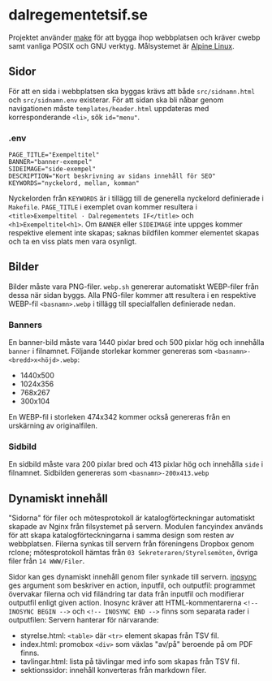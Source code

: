 # dalregementetsif.se
Projektet använder [make](https://man7.org/linux/man-pages/man1/make.1.html) för
att bygga ihop webbplatsen och kräver cwebp samt vanliga POSIX och GNU verktyg.
Målsystemet är [Alpine Linux](https://www.alpinelinux.org/).

## Sidor
För att en sida i webbplatsen ska byggas krävs att både `src/sidnamn.html` och
`src/sidnamn.env` existerar. För att sidan ska bli nåbar genom navigationen
måste `templates/header.html` uppdateras med korresponderande `<li>`, sök
`id="menu"`.

### .env
```
PAGE_TITLE="Exempeltitel"
BANNER="banner-exempel"
SIDEIMAGE="side-exempel"
DESCRIPTION="Kort beskrivning av sidans innehåll för SEO"
KEYWORDS="nyckelord, mellan, komman"
```
Nyckelorden från `KEYWORDS` är i tillägg till de generella nyckelord definierade
i `Makefile`. `PAGE_TITLE` i exemplet ovan kommer resultera i
`<title>Exempeltitel · Dalregementets IF</title>` och `<h1>Exempeltitel<h1>`.
Om `BANNER` eller `SIDEIMAGE` inte uppges kommer respektive element inte skapas;
saknas bildfilen kommer elementet skapas och ta en viss plats men vara osynligt.

## Bilder
Bilder måste vara PNG-filer. `webp.sh` genererar automatiskt WEBP-filer från
dessa när sidan byggs. Alla PNG-filer kommer att resultera i en respektive
WEBP-fil `<basnamn>.webp` i tillägg till specialfallen definierade nedan.

### Banners
En banner-bild måste vara 1440 pixlar bred och 500 pixlar hög och innehålla
`banner` i filnamnet. Följande storlekar kommer genereras som
`<basnamn>-<bredd>x<höjd>.webp`:

* 1440x500
* 1024x356
* 768x267
* 300x104

En WEBP-fil i storleken 474x342 kommer också genereras från en urskärning av
originalfilen.

### Sidbild
En sidbild måste vara 200 pixlar bred och 413 pixlar hög och innehålla `side` i
filnamnet.  Sidbilden genereras som `<basnamn>-200x413.webp`

## Dynamiskt innehåll
"Sidorna" för filer och mötesprotokoll är katalogförteckningar automatiskt
skapade av Nginx från filsystemet på servern. Modulen fancyindex används för att
skapa katalogförteckningarna i samma design som resten av webbplatsen. Filerna
synkas till servern från föreningens Dropbox genom rclone; mötesprotokoll hämtas
från `03 Sekreteraren/Styrelsemöten`, övriga filer från `14 WWW/Filer`.

Sidor kan ges dynamiskt innehåll genom filer synkade till servern.
[inosync](https://github.com/Dalregementets-IF/inosync) ges argument som
beskriver en action, inputfil, och outputfil: programmet övervakar filerna och
vid filändring tar data från inputfil och modifierar outputfil enligt given
action. Inosync kräver att HTML-kommentarerna `<!-- INOSYNC BEGIN -->` och
`<!-- INOSYNC END -->` finns som separata rader i outputfilen:
Servern hanterar för närvarande:

* styrelse.html: `<table>` där `<tr>` element skapas från TSV fil.
* index.html: promobox `<div>` som växlas "av/på" beroende på om PDF finns.
* tavlingar.html: lista på tävlingar med info som skapas från TSV fil.
* sektionssidor: innehåll konverteras från markdown filer.
